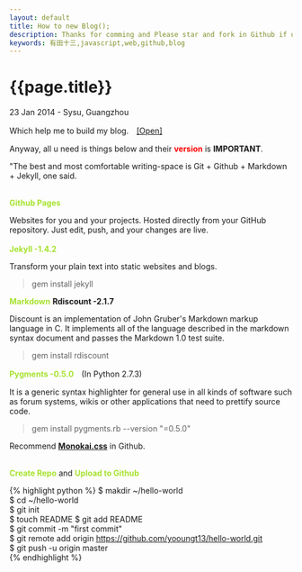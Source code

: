 ```yaml
---
layout: default
title: How to new Blog();
description: Thanks for comming and Please star and fork in Github if u like my blog.
keywords: 有田十三,javascript,web,github,blog
---
```


{{page.title}}
========================
<p class="meta">23 Jan 2014 - Sysu, Guangzhou</p>
      
Which help me to build my blog.　[[Open]](http://www.ruanyifeng.com/blog/2012/08/blogging_with_jekyll.html)

Anyway, all u need is things below and their <strong style="color:#f00;">version</strong> is **IMPORTANT**.

"The best and most comfortable writing-space is Git + Github + Markdown + Jekyll, one said.

<br>
<strong style="color:#a6e22e;">Github Pages</strong>

Websites for you and your projects.
Hosted directly from your GitHub repository. Just edit, push, and your changes are live. 
<br>   
<strong style="color:#a6e22e;">Jekyll -1.4.2</strong>

Transform your plain text into static websites and blogs.

>gem install jekyll

<strong style="color:#a6e22e;">Markdown</strong> __Rdiscount -2.1.7__

Discount is an implementation of John Gruber's Markdown markup language in C. It implements all of the language described in the markdown syntax document and passes the Markdown 1.0 test suite. 

>gem install rdiscount

<strong style="color:#a6e22e;">Pygments  -0.5.0</strong>　(In Python 2.7.3)

It is a generic syntax highlighter for general use in all kinds of software such as forum systems, wikis or other applications that need to prettify source code. 

>gem install pygments.rb --version "=0.5.0"

Recommend <strong>[Monokai.css](https://github.com/richleland/pygments-css/blob/master/monokai.css)</strong> in Github.
    
    
<br>    
<strong style="color:#a6e22e;">Create Repo</strong> and <strong style="color:#a6e22e;">Upload to Github</strong>
    
{% highlight python %}
$ makdir ~/hello-world    
$ cd ~/hello-world        
$ git init              
$ touch README
$ git add README                    
$ git commit -m "first commit"    
$ git remote add origin https://github.com/yooungt13/hello-world.git     
$ git push -u origin master     
{% endhighlight %}